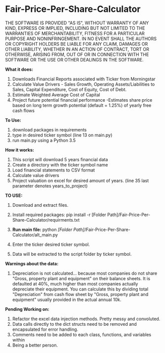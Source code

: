 # Fair-Price-Per-Share-Calculator
THE SOFTWARE IS PROVIDED "AS IS", WITHOUT WARRANTY OF ANY KIND, EXPRESS OR IMPLIED, INCLUDING BUT NOT LIMITED TO THE WARRANTIES OF MERCHANTABILITY, FITNESS FOR A PARTICULAR PURPOSE AND NONINFRINGEMENT. IN NO EVENT SHALL THE AUTHORS OR COPYRIGHT HOLDERS BE LIABLE FOR ANY CLAIM, DAMAGES OR OTHER LIABILITY, WHETHER IN AN ACTION OF CONTRACT, TORT OR OTHERWISE, ARISING FROM, OUT OF OR IN CONNECTION WITH THE SOFTWARE OR THE USE OR OTHER DEALINGS IN THE SOFTWARE.


<b>What it does:</b>
1. Downloads Financial Reports associated with Ticker from Morningstar  
2. Calculate Value Drivers - Sales Growth, Operating Assets/Liabilities to Sales, Capital Expenditure, Cost of Equity, Cost of Debt.
2. Estimate Weighted Average Cost of Capital 
3. Project future potential financial performance 
    -Estimates share price based on long term growth potential (default = 1.25%) of yearly free cash flows

<b>To Use:</b>
1. download packages in requirements
2. type in desired ticker symbol (line 13 on main.py)
3. run main.py using a Python 3.5

<b>How it works:</b>
1. This script will download 5 years financial data
2. Create a directory with the ticker symbol name
3. Load financial statements to CSV format
4. Calculate value drivers
5. Project valuation on excel for desired amount of years. (line 35 last parameter denotes years_to_project)

<b>TO USE:</b> 
1. Download and extract files.
2. Install required packages:
    pip install -r [Folder Path]/Fair-Price-Per-Share-Calculator/requirments.txt

3. <b>Run main file:</b>
    python <i>[Folder Path]</i>/Fair-Price-Per-Share-Calculator/alt_main.py

4. Enter the ticker desired ticker symbol.

5. Data will be extracted to the script folder by ticker symbol.

<b>Warnings about the data:</b> 
1. Depreciation is not calculated... because most companies do not share "Gross, property plant and equipment" on their balance sheets. It is defaulted at 40%, much higher than most companies actually depreciate their equipment. You can calculate this by dividing total "Depreciation" from cash flow sheet by "Gross, property plant and equipment" usually provided in the actual annual 10k.


<b>Pending  Working on:</b>
1. Refactor the excel data injection methods. Pretty messy and convoluted.
2. Data calls directly to the dict structs need to be removed and encapsulated for error handling.
3. Comments need to be added to each class, functions, and variables within
4. Being a better person.

